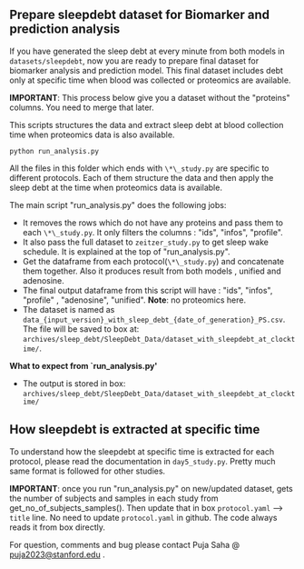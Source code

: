 ## Prepare sleepdebt dataset for Biomarker and prediction analysis

If you have generated the sleep debt at every minute from both models in `datasets/sleepdebt`, now you are ready to prepare final dataset for biomarker analysis and prediction model. This final dataset includes debt only at specific time when blood was collected or proteomics are available.

**IMPORTANT**: This process below give you a dataset without the "proteins" columns. You need to merge that later.

This scripts structures the data and extract sleep debt at blood collection time when proteomics data is also available.

```shell
python run_analysis.py
```

All the files in this folder which ends with `\*\_study.py` are specific to different protocols.
Each of them structure the data and then apply the sleep debt at the time when proteomics data is available.

The main script "run_analysis.py" does the following jobs:

- It removes the rows which do not have any proteins and pass them to each `\*\_study.py`. It only filters the columns : "ids", "infos", "profile".
- It also pass the full dataset to `zeitzer_study.py` to get sleep wake schedule. It is explained at the top of "run_analysis.py".
- Get the dataframe from each protocol(`\*\_study.py`) and concatenate them together. Also it produces result from both models , unified and adenosine.
- The final output dataframe from this script will have : "ids", "infos", "profile" , "adenosine", "unified". **Note**: no proteomics here.
- The dataset is named as `data_{input_version}_with_sleep_debt_{date_of_generation}_PS.csv`. The file will be saved to box at:
  `archives/sleep_debt/SleepDebt_Data/dataset_with_sleepdebt_at_clocktime/`.

**What to expect from `run_analysis.py'**

- The output is stored in box: `archives/sleep_debt/SleepDebt_Data/dataset_with_sleepdebt_at_clocktime/`

## How sleepdebt is extracted at specific time

To understand how the sleepdebt at specific time is extracted for each protocol, please read the documentation in `day5_study.py`. Pretty much same format is followed for other studies.

**IMPORTANT**: once you run "run_analysis.py" on new/updated dataset,
gets the number of subjects and samples in each study from get_no_of_subjects_samples().
Then update that in box `protocol.yaml` --> `title` line. No need to update `protocol.yaml`
in github. The code always reads it from box directly.

For question, comments and bug please contact Puja Saha @ puja2023@stanford.edu .
